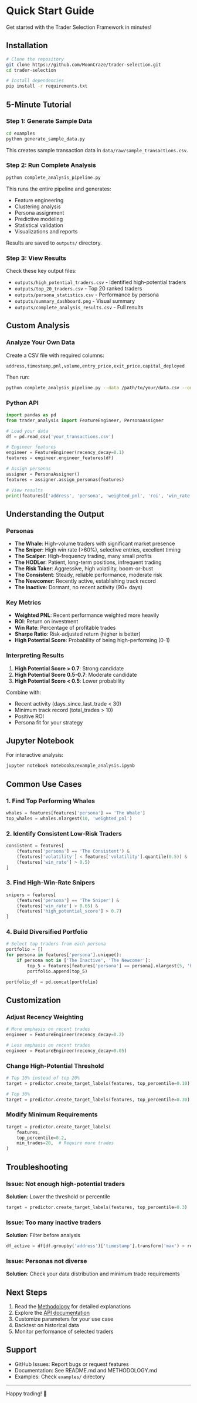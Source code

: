 # Quick Start Guide

Get started with the Trader Selection Framework in minutes!

## Installation

```bash
# Clone the repository
git clone https://github.com/MoonCraze/trader-selection.git
cd trader-selection

# Install dependencies
pip install -r requirements.txt
```

## 5-Minute Tutorial

### Step 1: Generate Sample Data

```bash
cd examples
python generate_sample_data.py
```

This creates sample transaction data in `data/raw/sample_transactions.csv`.

### Step 2: Run Complete Analysis

```bash
python complete_analysis_pipeline.py
```

This runs the entire pipeline and generates:
- Feature engineering
- Clustering analysis
- Persona assignment
- Predictive modeling
- Statistical validation
- Visualizations and reports

Results are saved to `outputs/` directory.

### Step 3: View Results

Check these key output files:
- `outputs/high_potential_traders.csv` - Identified high-potential traders
- `outputs/top_20_traders.csv` - Top 20 ranked traders
- `outputs/persona_statistics.csv` - Performance by persona
- `outputs/summary_dashboard.png` - Visual summary
- `outputs/complete_analysis_results.csv` - Full results

## Custom Analysis

### Analyze Your Own Data

Create a CSV file with required columns:
```
address,timestamp,pnl,volume,entry_price,exit_price,capital_deployed
```

Then run:
```bash
python complete_analysis_pipeline.py --data /path/to/your/data.csv --output /path/to/outputs
```

### Python API

```python
import pandas as pd
from trader_analysis import FeatureEngineer, PersonaAssigner

# Load your data
df = pd.read_csv('your_transactions.csv')

# Engineer features
engineer = FeatureEngineer(recency_decay=0.1)
features = engineer.engineer_features(df)

# Assign personas
assigner = PersonaAssigner()
features = assigner.assign_personas(features)

# View results
print(features[['address', 'persona', 'weighted_pnl', 'roi', 'win_rate']].head())
```

## Understanding the Output

### Personas

- **The Whale**: High-volume traders with significant market presence
- **The Sniper**: High win rate (>60%), selective entries, excellent timing
- **The Scalper**: High-frequency trading, many small profits
- **The HODLer**: Patient, long-term positions, infrequent trading
- **The Risk Taker**: Aggressive, high volatility, boom-or-bust
- **The Consistent**: Steady, reliable performance, moderate risk
- **The Newcomer**: Recently active, establishing track record
- **The Inactive**: Dormant, no recent activity (90+ days)

### Key Metrics

- **Weighted PNL**: Recent performance weighted more heavily
- **ROI**: Return on investment
- **Win Rate**: Percentage of profitable trades
- **Sharpe Ratio**: Risk-adjusted return (higher is better)
- **High Potential Score**: Probability of being high-performing (0-1)

### Interpreting Results

1. **High Potential Score > 0.7**: Strong candidate
2. **High Potential Score 0.5-0.7**: Moderate candidate
3. **High Potential Score < 0.5**: Lower probability

Combine with:
- Recent activity (days_since_last_trade < 30)
- Minimum track record (total_trades > 10)
- Positive ROI
- Persona fit for your strategy

## Jupyter Notebook

For interactive analysis:

```bash
jupyter notebook notebooks/example_analysis.ipynb
```

## Common Use Cases

### 1. Find Top Performing Whales

```python
whales = features[features['persona'] == 'The Whale']
top_whales = whales.nlargest(10, 'weighted_pnl')
```

### 2. Identify Consistent Low-Risk Traders

```python
consistent = features[
    (features['persona'] == 'The Consistent') &
    (features['volatility'] < features['volatility'].quantile(0.5)) &
    (features['win_rate'] > 0.5)
]
```

### 3. Find High-Win-Rate Snipers

```python
snipers = features[
    (features['persona'] == 'The Sniper') &
    (features['win_rate'] > 0.65) &
    (features['high_potential_score'] > 0.7)
]
```

### 4. Build Diversified Portfolio

```python
# Select top traders from each persona
portfolio = []
for persona in features['persona'].unique():
    if persona not in ['The Inactive', 'The Newcomer']:
        top_5 = features[features['persona'] == persona].nlargest(5, 'high_potential_score')
        portfolio.append(top_5)

portfolio_df = pd.concat(portfolio)
```

## Customization

### Adjust Recency Weighting

```python
# More emphasis on recent trades
engineer = FeatureEngineer(recency_decay=0.2)

# Less emphasis on recent trades
engineer = FeatureEngineer(recency_decay=0.05)
```

### Change High-Potential Threshold

```python
# Top 10% instead of top 20%
target = predictor.create_target_labels(features, top_percentile=0.10)

# Top 30%
target = predictor.create_target_labels(features, top_percentile=0.30)
```

### Modify Minimum Requirements

```python
target = predictor.create_target_labels(
    features,
    top_percentile=0.2,
    min_trades=20,  # Require more trades
)
```

## Troubleshooting

### Issue: Not enough high-potential traders

**Solution**: Lower the threshold or percentile
```python
target = predictor.create_target_labels(features, top_percentile=0.3)
```

### Issue: Too many inactive traders

**Solution**: Filter before analysis
```python
df_active = df[df.groupby('address')['timestamp'].transform('max') > recent_date]
```

### Issue: Personas not diverse

**Solution**: Check your data distribution and minimum trade requirements

## Next Steps

1. Read the [Methodology](METHODOLOGY.md) for detailed explanations
2. Explore the [API documentation](README.md#python-api-usage)
3. Customize parameters for your use case
4. Backtest on historical data
5. Monitor performance of selected traders

## Support

- GitHub Issues: Report bugs or request features
- Documentation: See README.md and METHODOLOGY.md
- Examples: Check `examples/` directory

---

Happy trading! 🚀
